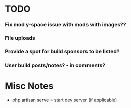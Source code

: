 # TODO

### Fix mod y-space issue with mods with images??

### File uploads

### Provide a spot for build sponsors to be listed?

### User build posts/notes? - in comments?



# Misc Notes

* php artisan serve = start dev server (if applicable)
